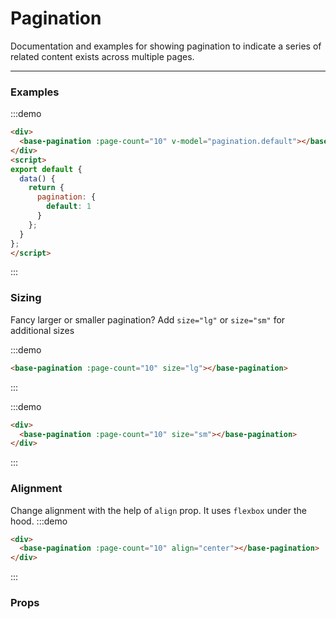 # Pagination

Documentation and examples for showing pagination to indicate a series of related content exists across multiple pages.

<hr>

### Examples

:::demo
```html
<div>
  <base-pagination :page-count="10" v-model="pagination.default"></base-pagination>
</div>
<script>
export default {
  data() {
    return {
      pagination: {
        default: 1
      }
    };
  }
};
</script>
```
:::

### Sizing

Fancy larger or smaller pagination? Add `size="lg"` or `size="sm"` for additional sizes

:::demo
```html
<base-pagination :page-count="10" size="lg"></base-pagination>
```
:::

:::demo
```html
<div>
  <base-pagination :page-count="10" size="sm"></base-pagination>
</div>
```
:::

### Alignment

Change alignment with the help of `align` prop. It uses `flexbox` under the hood.
:::demo
```html
<div>
  <base-pagination :page-count="10" align="center"></base-pagination>
</div>
```
:::

<script>
export default {
  data() {
    return {
      pagination: {
        default: 1,
        danger: 3
      }
    };
  }
};
</script>

### Props

<props-table component-name="base-pagination"></props-table>
